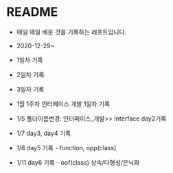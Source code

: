 # README

- 매일 매일 배운 것을 기록하는 레포트입니다.
- 2020-12-29~


- 1일차 기록
- 2일차 기록
- 3일차 기록
- 1월 1주차 인터페이스 개발 1일차 기록
- 1/5 
  폴더이름변경: 인터페이스_개발>> Interface
  day2기록
- 1/7 day3, day4 기록
- 1/8 day5 기록 - function, opp(class)
- 1/11 day6 기록 - oof(class) 상속/다형성/은닉화
